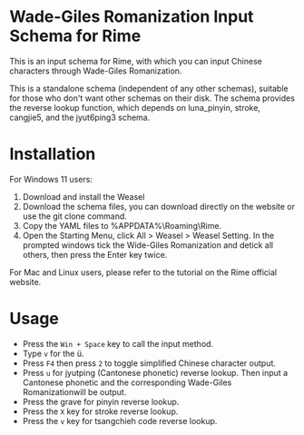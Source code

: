 # Wade-Giles Romanization Input Schema for Rime

This is an input schema for Rime, with which you can input Chinese characters through Wade-Giles Romanization.

This is a standalone schema (independent of any other schemas), suitable for those who don't want other schemas on their disk.
The schema provides the reverse lookup function, which depends on luna_pinyin, stroke, cangjie5, and the jyut6ping3 schema.

# Installation

For Windows 11 users:
1. Download and install the Weasel
1. Download the schema files, you can download directly on the website or use the git clone command.
1. Copy the YAML files to %APPDATA%\Roaming\Rime.
1. Open the Starting Menu, click All > Weasel > Weasel Setting.
In the prompted windows tick the Wide-Giles Romanization and detick all others, then press the Enter key twice.

For Mac and Linux users, please refer to the tutorial on the Rime official website.

# Usage
- Press the `Win + Space` key to call the input method.
- Type `v` for the ü.
- Press `F4` then press `2` to toggle simplified Chinese character output.
- Press `u` for jyutping (Cantonese phonetic) reverse lookup. Then input a Cantonese phonetic and the corresponding Wade-Giles Romanizationwill be output.
- Press the grave for pinyin reverse lookup.
- Press the `X` key for stroke reverse lookup.
- Press the `v` key for tsangchieh code reverse lookup.
